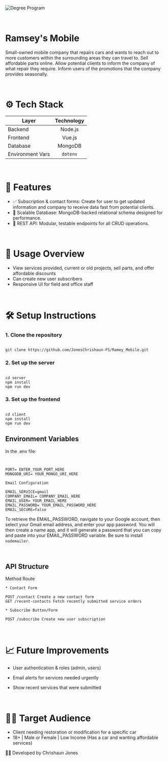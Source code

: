 ![Degree Program](https://img.shields.io/badge/degree-web%20development-blue.svg)

<br>

# Ramsey's Mobile

Small-owned mobile company that repairs cars and wants to reach out to more customers within the surrounding areas they can travel to. Sell affordable parts online. Allow potential clients to inform the company of what repair they require. Inform users of the promotions that the company provides seasonally.

<br>

# ⚙️ Tech Stack

| Layer            | Technology |
| ---------------- | :--------: |
| Backend          |  Node.js   |
| Frontend         |   Vue.js   |
| Database         |  MongoDB   |
| Environment Vars |  `dotenv`  |

<br>

# 🧠 Features

- ✅ Subscription & contact forms: Create for user to get updated information and company to receive data fast from potential clients.
- 🧾 Scalable Database: MongoDB-backed relational schema designed for performance.
- 🚀 REST API: Modular, testable endpoints for all CRUD operations.

<br>

# 🚧 Usage Overview

- View services provided, current or old projects, sell parts, and offer affordable discounts
- Can create new user subscribers
- Responsive UI for field and office staff

<br>

# 🛠️ Setup Instructions

### 1. Clone the repository

```

git clone https://github.com/JonesChrishaun-FS/Ramey_Mobile.git

```

### 2. Set up the server

```

cd server
npm install
npm run dev

```

### 3. Set up the frontend

```

cd client
npm install
npm run dev

```

## Environment Variables

In the .env file:

```


PORT= ENTER_YOUR_PORT_HERE
MONGODB_URI= YOUR_MONGO_URI_HERE

Email Configuration

EMAIL_SERVICE=gmail
COMPANY_EMAIL= COMPANY_EMAIL_HERE
EMAIL_USER= YOUR_EMAIL_HERE
EMAIL_PASSWORD= YOUR_EMAIL_PASSWORD_HERE
EMAIL_SECURE=false

```

To retrieve the EMAIL_PASSWORD, navigate to your Google account, then select your Gmail email address, and enter your app password. You will then create a name app, and it will generate a password that you can copy and paste into your EMAIL_PASSWORD variable. Be sure to install `nodemailer`.

<br>

## API Structure

Method Route

```
* Contact Form

POST /contact Create a new contact form
GET /recent-contacts Fetch recently submitted service orders

* Subscribe Button/Form

POST /subscribe Create new user subscription

```

<br>

# 📈 Future Improvements

- User authentication & roles (admin, users)

- Email alerts for services needed urgently

- Show recent services that were submitted

<br>

# 👨‍💼 Target Audience

- Client needing restoration or modification for a specific car
- 18+ | Male or Female | Low Income (Has a car and wanting affordable services)

🧑‍💻 Developed by Chrishaun Jones
